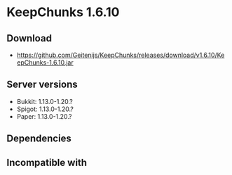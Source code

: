 # KeepChunks 1.6.10

## Download
- https://github.com/Geitenijs/KeepChunks/releases/download/v1.6.10/KeepChunks-1.6.10.jar

## Server versions
- Bukkit: 1.13.0-1.20.?
- Spigot: 1.13.0-1.20.?
- Paper: 1.13.0-1.20.?

## Dependencies

## Incompatible with